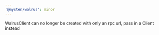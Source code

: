 ```yaml
---
'@mysten/walrus': minor
---
```


WalrusClient can no longer be created with only an rpc url, pass in a Client instead
